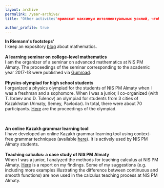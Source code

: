 ```yaml
---
layout: archive
permalink: /year-archive/
title: "Other activites"приложит максимум интеллектуальных усилий, чтобы достичь значительных успехов в процессе обучения и сможет обогатить профессиональное сообщество мира своим интеллектуальным трудом и творческими разработками.  

author_profile: true
---
```

<b>In Riemann's footsteps'</b><br>
I keep an expository [blog](riemannfootsteps.blogspot.com) about mathematics. 
<br><br>
<b>A learning seminar on college-level mathematics</b><br>
I am the organizer of a seminar on advanced mathematics at NIS PM Almaty. The proceedings of the seminar corresponding to the academic year 2017-18 were published via [Gumroad](https://gum.co/fEKzA). 
<br>
<br>
<b>Physics olympiad for high school students </b><br>
I organized a physics olympiad for the students of NIS PM Almaty when I was a freshman and a sophomore. When I was a junior, I co-organized (with T. Ibraev and D. Tulenov) an olympiad for students from 3 cities of Kazakhstan (Almaty, Semey, Pavlodar). In total, there were about 70 participants. [Here](kazhymurat.ml/files/3_town.pdf) are the proceedings of the olympiad.   
 <br>
 <br>

<b>An online Kazakh grammar learning tool</b><br>
I have developed an online Kazakh grammar learning tool using context-free grammar techniques (available [here](kazhymurat.ml/kazakh)). 
It is actively used by NIS PM Almaty students.
  <br><br>
<b>Teaching calculus: a case study of NIS PM Almaty</b>
<br>
When I was a junior, I analyzed the methods for teaching calculus at NIS PM Almaty. [Here](kazhymurat.ml/files/Math_teaching.pdf) is a report on my findings. 
Some of my suggestions (e.g. including more examples illustrating the difference between continuous and smooth functions) are now used in the calculus teaching process at NIS PM Almaty.    
